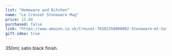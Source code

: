 ```yaml
---
list: "Homeware and Kitchen"
name: "Le Creuset Stoneware Mug"
price: 15.00
purchased: false
link: "https://www.amazon.co.uk/Creuset-70302350000002-Stoneware-ml-Satin-Black/dp/B07MRQLSMH/"
gift-idea: true
---
```

350ml; satin black finish.
